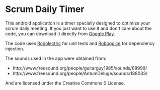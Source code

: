 Scrum Daily Timer
=================

This android application is a timer specially designed to optimize your scrum daily meeting. 
If you just want to use it and don't care about the code, you can download it directly from 
<a href="https://play.google.com/store/apps/details?id=es.jonatantierno.scrumdailytimer">Google Play</a>.

The code uses <a href="http://pivotal.github.io/robolectric/">Robolectric</a> for unit tests and
<a href="https://github.com/roboguice/roboguice">Roboguice</a> for dependency injection.

The sounds used in the app were obtained from:
<ul>
<li>http://www.freesound.org/people/guitarguy1985/sounds/68999/</li>
<li>http://www.freesound.org/people/AntumDeluge/sounds/188033/</li>
</ul>
And are licensed under the Creative Commons 0 License.
